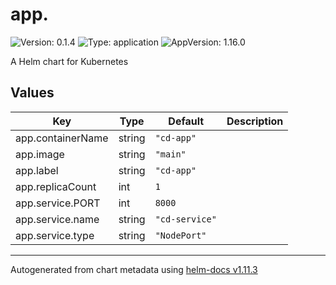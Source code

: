 # app.

![Version: 0.1.4](https://img.shields.io/badge/Version-0.1.4-informational?style=flat-square) ![Type: application](https://img.shields.io/badge/Type-application-informational?style=flat-square) ![AppVersion: 1.16.0](https://img.shields.io/badge/AppVersion-1.16.0-informational?style=flat-square)

A Helm chart for Kubernetes

## Values

| Key | Type | Default | Description |
|-----|------|---------|-------------|
| app.containerName | string | `"cd-app"` |  |
| app.image | string | `"main"` |  |
| app.label | string | `"cd-app"` |  |
| app.replicaCount | int | `1` |  |
| app.service.PORT | int | `8000` |  |
| app.service.name | string | `"cd-service"` |  |
| app.service.type | string | `"NodePort"` |  |

----------------------------------------------
Autogenerated from chart metadata using [helm-docs v1.11.3](https://github.com/norwoodj/helm-docs/releases/v1.11.3)
